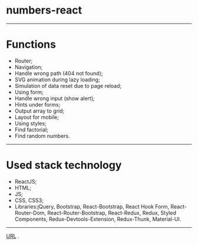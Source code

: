 # numbers-react
---
# Functions

- Router;
- Navigation;
- Handle wrong path (404 not found);
- SVG animation during lazy loading;
- Simulation of data reset due to page reload;
- Using form;
- Handle wrong input (show alert);
- Hints under forms;
- Output array to grid;
- Layout for mobile;
- Using styles;
- Find factorial;
- Find random numbers.
---

# Used stack technology 

- ReactJS;
- HTML;
- JS;
- CSS, CSS3;
- Libraries:jQuery, Bootstrap, React-Bootstrap, React Hook Form, React-Router-Dom, React-Router-Bootstrap, React-Redux, Redux, Styled Components, Redux-Devtools-Extension, Redux-Thunk, Material-UI.
---
[URL](https://andrei1994rus.github.io/numbers-react/) .